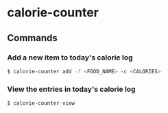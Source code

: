 # calorie-counter

## Commands
### Add a new item to today's calorie log
```bash
$ calorie-counter add -f <FOOD_NAME> -c <CALORIES>
```
### View the entries in today's calorie log
```bash
$ calorie-counter view
```